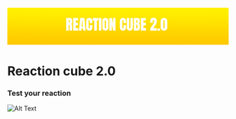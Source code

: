 ![Alt Text](images/logo.jpg)
# Reaction cube 2.0
### Test your reaction
![Alt Text](images/logo2.jpg)


